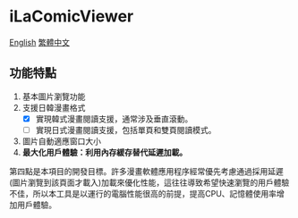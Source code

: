 # iLaComicViewer
[English](./README.md) [繁體中文](./README.zh-TW.md)

## 功能特點
1. 基本圖片瀏覽功能
2. 支援日韓漫畫格式
   - [x] 實現韓式漫畫閱讀支援，通常涉及垂直滾動。
   - [ ] 實現日式漫畫閱讀支援，包括單頁和雙頁閱讀模式。
3. 圖片自動適應窗口大小
4. **最大化用戶體驗：利用內存緩存替代延遲加載。**

第四點是本項目的開發目標。許多漫畫軟體應用程序經常優先考慮通過採用延遲(圖片瀏覽到該頁面才載入)加載來優化性能，這往往導致希望快速瀏覽的用戶體驗不佳，所以本工具是以運行的電腦性能很高的前提，提高CPU、記憶體使用率增加用戶體驗。